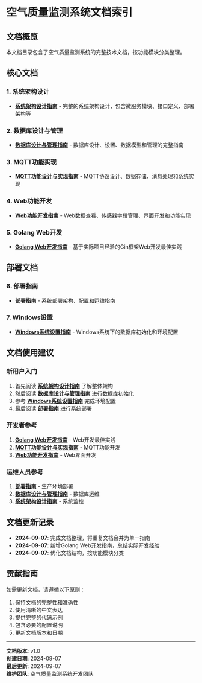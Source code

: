 # 空气质量监测系统文档索引

## 文档概览

本文档目录包含了空气质量监测系统的完整技术文档，按功能模块分类整理。

## 核心文档

### 1. 系统架构设计
- **[系统架构设计指南](system_architecture_guide.md)** - 完整的系统架构设计，包含微服务模块、接口定义、部署架构等

### 2. 数据库设计与管理
- **[数据库设计与管理指南](database_guide.md)** - 数据库设计、设置、数据模型和管理的完整指南

### 3. MQTT功能实现
- **[MQTT功能设计与实现指南](mqtt_guide.md)** - MQTT协议设计、数据存储、消息处理和系统实现

### 4. Web功能开发
- **[Web功能开发指南](web_features_guide.md)** - Web数据查看、传感器字段管理、界面开发和功能实现

### 5. Golang Web开发
- **[Golang Web开发指南](golang_web_development_guide.md)** - 基于实际项目经验的Gin框架Web开发最佳实践

## 部署文档

### 6. 部署指南
- **[部署指南](deployment_guide.md)** - 系统部署架构、配置和运维指南

### 7. Windows设置
- **[Windows系统设置指南](windows_setup.md)** - Windows系统下的数据库初始化和环境配置

## 文档使用建议

### 新用户入门
1. 首先阅读 **[系统架构设计指南](system_architecture_guide.md)** 了解整体架构
2. 然后阅读 **[数据库设计与管理指南](database_guide.md)** 进行数据库初始化
3. 参考 **[Windows系统设置指南](windows_setup.md)** 完成环境配置
4. 最后阅读 **[部署指南](deployment_guide.md)** 进行系统部署

### 开发者参考
1. **[Golang Web开发指南](golang_web_development_guide.md)** - Web开发最佳实践
2. **[MQTT功能设计与实现指南](mqtt_guide.md)** - MQTT功能开发
3. **[Web功能开发指南](web_features_guide.md)** - Web界面开发

### 运维人员参考
1. **[部署指南](deployment_guide.md)** - 生产环境部署
2. **[数据库设计与管理指南](database_guide.md)** - 数据库运维
3. **[系统架构设计指南](system_architecture_guide.md)** - 系统监控

## 文档更新记录

- **2024-09-07**: 完成文档整理，将重复文档合并为单一指南
- **2024-09-07**: 新增Golang Web开发指南，总结实际开发经验
- **2024-09-07**: 优化文档结构，按功能模块分类

## 贡献指南

如需更新文档，请遵循以下原则：
1. 保持文档的完整性和准确性
2. 使用清晰的中文表达
3. 提供完整的代码示例
4. 包含必要的配置说明
5. 更新文档版本和日期

---

**文档版本**: v1.0  
**创建日期**: 2024-09-07  
**最后更新**: 2024-09-07  
**维护团队**: 空气质量监测系统开发团队
